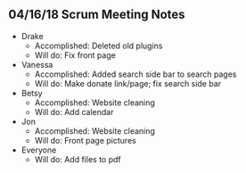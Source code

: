 ## 04/16/18 Scrum Meeting Notes

* Drake
    * Accomplished: Deleted old plugins
    * Will do: Fix front page
* Vanessa
    * Accomplished: Added search side bar to search pages
    * Will do: Make donate link/page; fix search side bar
* Betsy
    * Accomplished: Website cleaning
    * Will do: Add calendar
* Jon
    * Accomplished: Website cleaning
    * Will do: Front page pictures
* Everyone
    * Will do: Add files to pdf